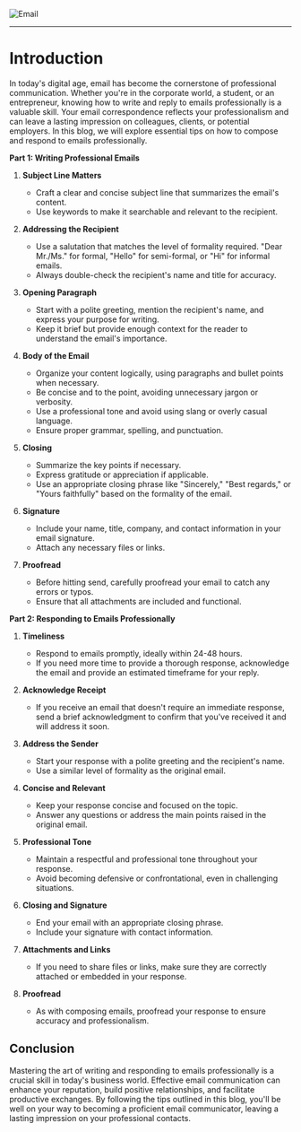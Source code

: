 ![Email](https://img.freepik.com/free-vector/send-email-concept_24908-60315.jpg?size=626&ext=jpg&uid=R31815792&ga=GA1.2.949058714.1685514350&semt=ais)
***
# Introduction

In today's digital age, email has become the cornerstone of professional communication. Whether you're in the corporate world, a student, or an entrepreneur, knowing how to write and reply to emails professionally is a valuable skill. Your email correspondence reflects your professionalism and can leave a lasting impression on colleagues, clients, or potential employers. In this blog, we will explore essential tips on how to compose and respond to emails professionally.

**Part 1: Writing Professional Emails**

1. **Subject Line Matters**
   - Craft a clear and concise subject line that summarizes the email's content.
   - Use keywords to make it searchable and relevant to the recipient.

2. **Addressing the Recipient**
   - Use a salutation that matches the level of formality required. "Dear Mr./Ms." for formal, "Hello" for semi-formal, or "Hi" for informal emails.
   - Always double-check the recipient's name and title for accuracy.

3. **Opening Paragraph**
   - Start with a polite greeting, mention the recipient's name, and express your purpose for writing.
   - Keep it brief but provide enough context for the reader to understand the email's importance.

4. **Body of the Email**
   - Organize your content logically, using paragraphs and bullet points when necessary.
   - Be concise and to the point, avoiding unnecessary jargon or verbosity.
   - Use a professional tone and avoid using slang or overly casual language.
   - Ensure proper grammar, spelling, and punctuation.

5. **Closing**
   - Summarize the key points if necessary.
   - Express gratitude or appreciation if applicable.
   - Use an appropriate closing phrase like "Sincerely," "Best regards," or "Yours faithfully" based on the formality of the email.

6. **Signature**
   - Include your name, title, company, and contact information in your email signature.
   - Attach any necessary files or links.

7. **Proofread**
   - Before hitting send, carefully proofread your email to catch any errors or typos.
   - Ensure that all attachments are included and functional.

**Part 2: Responding to Emails Professionally**

1. **Timeliness**
   - Respond to emails promptly, ideally within 24-48 hours.
   - If you need more time to provide a thorough response, acknowledge the email and provide an estimated timeframe for your reply.

2. **Acknowledge Receipt**
   - If you receive an email that doesn't require an immediate response, send a brief acknowledgment to confirm that you've received it and will address it soon.

3. **Address the Sender**
   - Start your response with a polite greeting and the recipient's name.
   - Use a similar level of formality as the original email.

4. **Concise and Relevant**
   - Keep your response concise and focused on the topic.
   - Answer any questions or address the main points raised in the original email.

5. **Professional Tone**
   - Maintain a respectful and professional tone throughout your response.
   - Avoid becoming defensive or confrontational, even in challenging situations.

6. **Closing and Signature**
   - End your email with an appropriate closing phrase.
   - Include your signature with contact information.

7. **Attachments and Links**
   - If you need to share files or links, make sure they are correctly attached or embedded in your response.

8. **Proofread**
   - As with composing emails, proofread your response to ensure accuracy and professionalism.

## Conclusion

Mastering the art of writing and responding to emails professionally is a crucial skill in today's business world. Effective email communication can enhance your reputation, build positive relationships, and facilitate productive exchanges. By following the tips outlined in this blog, you'll be well on your way to becoming a proficient email communicator, leaving a lasting impression on your professional contacts.
